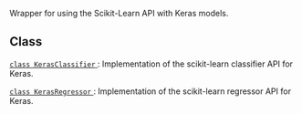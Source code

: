 Wrapper for using the Scikit-Learn API with Keras models.

## Class 
[ `class KerasClassifier` ](https://tensorflow.google.cn/api_docs/python/tf/keras/wrappers/scikit_learn/KerasClassifier): Implementation of the scikit-learn classifier API for Keras.

[ `class KerasRegressor` ](https://tensorflow.google.cn/api_docs/python/tf/keras/wrappers/scikit_learn/KerasRegressor): Implementation of the scikit-learn regressor API for Keras.

